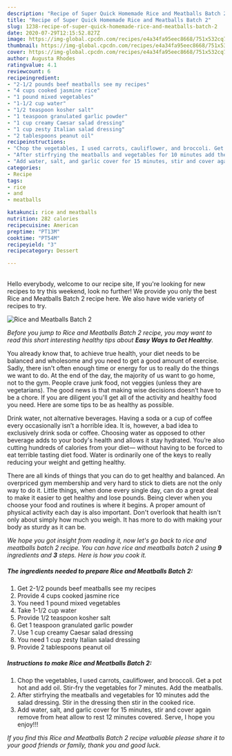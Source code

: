```yaml
---
description: "Recipe of Super Quick Homemade Rice and Meatballs Batch 2"
title: "Recipe of Super Quick Homemade Rice and Meatballs Batch 2"
slug: 1238-recipe-of-super-quick-homemade-rice-and-meatballs-batch-2
date: 2020-07-29T12:15:52.827Z
image: https://img-global.cpcdn.com/recipes/e4a34fa95eec8668/751x532cq70/rice-and-meatballs-batch-2-recipe-main-photo.jpg
thumbnail: https://img-global.cpcdn.com/recipes/e4a34fa95eec8668/751x532cq70/rice-and-meatballs-batch-2-recipe-main-photo.jpg
cover: https://img-global.cpcdn.com/recipes/e4a34fa95eec8668/751x532cq70/rice-and-meatballs-batch-2-recipe-main-photo.jpg
author: Augusta Rhodes
ratingvalue: 4.1
reviewcount: 6
recipeingredient:
- "2-1/2 pounds beef meatballs see my recipes"
- "4 cups cooked jasmine rice"
- "1 pound mixed vegetables"
- "1-1/2 cup water"
- "1/2 teaspoon kosher salt"
- "1 teaspoon granulated garlic powder"
- "1 cup creamy Caesar salad dressing"
- "1 cup zesty Italian salad dressing"
- "2 tablespoons peanut oil"
recipeinstructions:
- "Chop the vegetables, I used carrots, cauliflower, and broccoli. Get a pot hot and add oil. Stir-fry the vegetables for 7 minutes. Add the meatballs."
- "After stirfrying the meatballs and vegetables for 10 minutes add the salad dressing. Stir in the dressing then stir in the cooked rice."
- "Add water, salt, and garlic cover for 15 minutes, stir and cover again remove from heat allow to rest 12 minutes covered. Serve, I hope you enjoy!!!"
categories:
- Recipe
tags:
- rice
- and
- meatballs

katakunci: rice and meatballs 
nutrition: 282 calories
recipecuisine: American
preptime: "PT13M"
cooktime: "PT54M"
recipeyield: "3"
recipecategory: Dessert

---
```

<br>
Hello everybody, welcome to our recipe site, If you're looking for new recipes to try this weekend, look no further! We provide you only the best Rice and Meatballs Batch 2 recipe here. We also have wide variety of recipes to try.
<br>


![Rice and Meatballs Batch 2](https://img-global.cpcdn.com/recipes/e4a34fa95eec8668/751x532cq70/rice-and-meatballs-batch-2-recipe-main-photo.jpg)

<i>Before you jump to Rice and Meatballs Batch 2 recipe, you may want to read this short interesting healthy tips about <strong>Easy Ways to Get Healthy</strong>.</i>

You already know that, to achieve true health, your diet needs to be balanced and wholesome and you need to get a good amount of exercise. Sadly, there isn't often enough time or energy for us to really do the things we want to do. At the end of the day, the majority of us want to go home, not to the gym. People crave junk food, not veggies (unless they are vegetarians). The good news is that making wise decisions doesn’t have to be a chore. If you are diligent you'll get all of the activity and healthy food you need. Here are some tips to be as healthy as possible.

Drink water, not alternative beverages. Having a soda or a cup of coffee every occasionally isn’t a horrible idea. It is, however, a bad idea to exclusively drink soda or coffee. Choosing water as opposed to other beverage adds to your body's health and allows it stay hydrated. You’re also cutting hundreds of calories from your diet— without having to be forced to eat terrible tasting diet food. Water is ordinarily one of the keys to really reducing your weight and getting healthy.

There are all kinds of things that you can do to get healthy and balanced. An overpriced gym membership and very hard to stick to diets are not the only way to do it. Little things, when done every single day, can do a great deal to make it easier to get healthy and lose pounds. Being clever when you choose your food and routines is where it begins. A proper amount of physical activity each day is also important. Don't overlook that health isn't only about simply how much you weigh. It has more to do with making your body as sturdy as it can be. 


<i>We hope you got insight from reading it, now let's go back to rice and meatballs batch 2 recipe. You can have rice and meatballs batch 2 using <strong>9</strong> ingredients and <strong>3</strong> steps. Here is how you cook it.
</i>

##### The ingredients needed to prepare Rice and Meatballs Batch 2:

1. Get 2-1/2 pounds beef meatballs see my recipes
1. Provide 4 cups cooked jasmine rice
1. You need 1 pound mixed vegetables
1. Take 1-1/2 cup water
1. Provide 1/2 teaspoon kosher salt
1. Get 1 teaspoon granulated garlic powder
1. Use 1 cup creamy Caesar salad dressing
1. You need 1 cup zesty Italian salad dressing
1. Provide 2 tablespoons peanut oil


##### Instructions to make Rice and Meatballs Batch 2:

1. Chop the vegetables, I used carrots, cauliflower, and broccoli. Get a pot hot and add oil. Stir-fry the vegetables for 7 minutes. Add the meatballs.
1. After stirfrying the meatballs and vegetables for 10 minutes add the salad dressing. Stir in the dressing then stir in the cooked rice.
1. Add water, salt, and garlic cover for 15 minutes, stir and cover again remove from heat allow to rest 12 minutes covered. Serve, I hope you enjoy!!!


<i>If you find this Rice and Meatballs Batch 2 recipe valuable please share it to your good friends or family, thank you and good luck.</i>
